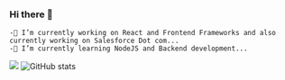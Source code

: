 ### Hi there 👋
```
-🔭 I’m currently working on React and Frontend Frameworks and also currently working on Salesforce Dot com...
-🌱 I’m currently learning NodeJS and Backend development...
```
![](https://visitor-badge.laobi.icu/badge?page_id=CharalambosIoannou.CharalambosIoannou)
![GitHub stats](https://github-readme-stats.vercel.app/api?username=SaurabhMulay999&show_icons=true&theme=tokyonight)


<!--
**SaurabhMulay999/SaurabhMulay999** is a ✨ _special_ ✨ repository because its `README.md` (this file) appears on your GitHub profile.

Here are some ideas to get you started:

- 🔭 I’m currently working on ...
- 🌱 I’m currently learning ...
- 👯 I’m looking to collaborate on ...
- 🤔 I’m looking for help with ...
- 💬 Ask me about ...
- 📫 How to reach me: ...
- 😄 Pronouns: ...
- ⚡ Fun fact: ...
-->
